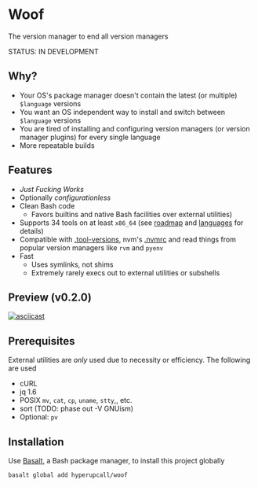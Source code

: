 # Woof

The version manager to end all version managers

STATUS: IN DEVELOPMENT

## Why?

- Your OS's package manager doesn't contain the latest (or multiple) `$language` versions
- You want an OS independent way to install and switch between `$language` versions
- You are tired of installing and configuring version managers (or version manager plugins) for every single language
- More repeatable builds

## Features

- _Just Fucking Works_
- Optionally _configurationless_
- Clean Bash code
  - Favors builtins and native Bash facilities over external utilities)
- Supports 34 tools on at least `x86_64` (see [roadmap](./docs/roadmap.md) and [languages](./docs/languages.md) for details)
- Compatible with [.tool-versions](https://asdf-vm.com/manage/configuration.html#tool-versions), nvm's [.nvmrc](https://github.com/nvm-sh/nvm#nvmrc) and read things from popular version managers like `rvm` and `pyenv`
- Fast
  - Uses symlinks, not shims
  - Extremely rarely execs out to external utilities or subshells

## Preview (v0.2.0)

[![asciicast](https://asciinema.org/a/485308.svg)](https://asciinema.org/a/485308)

## Prerequisites

External utilities are _only_ used due to necessity or efficiency. The following are used

- cURL
- jq 1.6
- POSIX `mv`, `cat`, `cp`, `uname`, `stty`,, etc.
- sort (TODO: phase out -V GNUism)
- Optional: `pv`

## Installation

Use [Basalt](https://github.com/hyperupcall/basalt), a Bash package manager, to install this project globally

```sh
basalt global add hyperupcall/woof
```
